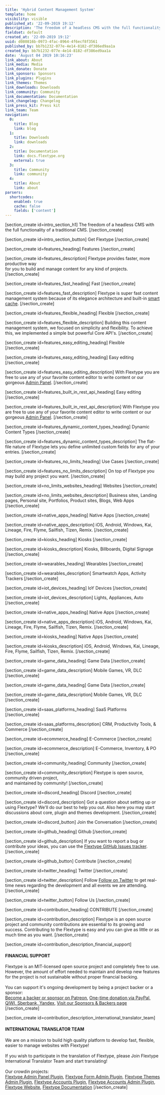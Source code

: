 ```yaml
---
title: 'Hybrid Content Management System'
template: home
visibility: visible
published_at: '22-09-2019 19:12'
description: 'The freedom of a headless CMS with the full functionality of a traditional CMS.'
fieldset: default
created_at: '22-09-2019 19:12'
uuid: d080816b-0973-4fac-8964-4f6ecf8f3561
published_by: bb7b1232-077e-4e14-8182-df386ed9aa1a
created_by: bb7b1232-077e-4e14-8182-df386ed9aa1a
date: 'August 04 2019 10:16:23'
link_about: About
link_media: Media
link_donate: Donate
link_sponsors: Sponsors
link_plugins: Plugins
link_themes: Themes
link_downloads: Downloads
link_community: Community
link_documentation: Documentation
link_changelog: Changelog
link_press_kit: Press kit
link_team: Team
navigation:
  0:
    title: Blog
    link: blog
  1:
    title: Downloads
    link: downloads
  2:
    title: Documentation
    link: docs.flextype.org
    external: true
  3:
    title: Community
    link: community
  4:
    title: About
    link: about    
parsers:
  shortcodes:
    enabled: true
    cache: false
    fields: ['content']
---
```


[section_create id=intro_section_h1]
The freedom of a headless CMS with the full functionality of a traditional CMS.
[/section_create]

[section_create id=intro_section_button]
Get Flextype
[/section_create]

[section_create id=features_heading]
Features
[/section_create]

[section_create id=features_description]
Flextype provides faster, more productive way<br> for you to build and manage content for any kind of projects.
[/section_create]

[section_create id=features_fast_heading]
Fast
[/section_create]

[section_create id=features_fast_description]
Flextype is super fast content management system because of its elegance architecture and built-in <a href="https://docs.flextype.org/en/concepts/performance">smart cache</a>.
[/section_create]

[section_create id=features_flexible_heading]
Flexible
[/section_create]

[section_create id=features_flexible_description]
Building this content management system, we focused on simplicity and flexibility. To achieve this, we implemented a simple but powerful Core API's.
[/section_create]

[section_create id=features_easy_editing_heading]
Flexible
[/section_create]

[section_create id=features_easy_editing_heading]
Easy editing
[/section_create]

[section_create id=features_easy_editing_description]
With Flextype you are free to use any of your favorite content editor to write content or our gorgeous <a href="https://twitter.com/getflextype">Admin Panel</a>.
[/section_create]

[section_create id=features_built_in_rest_api_heading]
Easy editing
[/section_create]

[section_create id=features_built_in_rest_api_description]
With Flextype you are free to use any of your favorite content editor to write content or our gorgeous <a href="https://twitter.com/getflextype">Admin Panel</a>.
[/section_create]

[section_create id=features_dynamic_content_types_heading]
Dynamic Content Types
[/section_create]

[section_create id=features_dynamic_content_types_description]
The flat-file nature of Flextype lets you define unlimited custom fields for any of your entries.
[/section_create]

[section_create id=features_no_limits_heading]
Use Cases
[/section_create]

[section_create id=features_no_limits_description]
On top of Flextype you may build any project you want.
[/section_create]

[section_create id=no_limits_websites_heading]
Websites
[/section_create]

[section_create id=no_limits_websites_description]
Business sites, Landing pages, Personal site, Portfolios, Product sites, Blogs, Web Apps
[/section_create]

[section_create id=native_apps_heading]
Native Apps
[/section_create]

[section_create id=native_apps_description]
iOS, Android, Windows, Kai, Lineage, Fire, Flyme, Sailfish, Tizen, Remix.
[/section_create]

[section_create id=kiosks_heading]
Kiosks
[/section_create]

[section_create id=kiosks_description]
Kiosks, Billboards, Digital Signage
[/section_create]

[section_create id=wearables_heading]
Wearables
[/section_create]

[section_create id=wearables_description]
Smartwatch Apps, Activity Trackers
[/section_create]

[section_create id=iot_devices_heading]
IoY Devices
[/section_create]

[section_create id=iot_devices_description]
Lights, Appliances, Auto
[/section_create]

[section_create id=native_apps_heading]
Native Apps
[/section_create]

[section_create id=native_apps_description]
iOS, Android, Windows, Kai, Lineage, Fire, Flyme, Sailfish, Tizen, Remix.
[/section_create]

[section_create id=kiosks_heading]
Native Apps
[/section_create]

[section_create id=kiosks_description]
iOS, Android, Windows, Kai, Lineage, Fire, Flyme, Sailfish, Tizen, Remix.
[/section_create]

[section_create id=game_data_heading]
Game Data
[/section_create]

[section_create id=game_data_description]
Mobile Games, VR, DLC
[/section_create]

[section_create id=game_data_heading]
Game Data
[/section_create]

[section_create id=game_data_description]
Mobile Games, VR, DLC
[/section_create]

[section_create id=saas_platforms_heading]
SaaS Platforms
[/section_create]

[section_create id=saas_platforms_description]
CRM, Productivity Tools, & Commerce
[/section_create]

[section_create id=ecommerce_heading]
E-Commerce
[/section_create]

[section_create id=ecommerce_description]
E-Commerce, Inventory, & PO
[/section_create]

[section_create id=community_heading]
Community
[/section_create]

[section_create id=community_description]
Flextype is open source, community driven project,<br>and maintained by community!
[/section_create]

[section_create id=discord_heading]
Discord
[/section_create]

[section_create id=discord_description]
Got a question about setting up or using Flextype? We'll do our best to help you out. Also here you may start discussions about core, plugin and themes development.
[/section_create]

[section_create id=discord_button]
Join the Conversation
[/section_create]

[section_create id=github_heading]
Github
[/section_create]

[section_create id=github_description]
If you want to report a bug or contribute your ideas, you can use the <a href="https://github.com/flextype/flextype/issues">Flextype GitHub Issues tracker</a>.
[/section_create]

[section_create id=github_button]
Contribute
[/section_create]

[section_create id=twitter_heading]
Twitter
[/section_create]

[section_create id=twitter_description]
Follow <a href="https://twitter.com/getflextype">Follow on Twitter</a> to get real-time news regarding the development and all events we are attending.
[/section_create]

[section_create id=twitter_button]
Follow Us
[/section_create]

[section_create id=contribution_heading]
CONTRIBUTE
[/section_create]

[section_create id=contribution_description]
Flextype is an open source project and community contributions are essential to its growing and success. Contributing to the Flextype is easy and you can give as little or as much time as you want.
[/section_create]

[section_create id=contribution_description_financial_support]
<h4 class="text-center">FINANCIAL SUPPORT</h4>
Flextype is an MIT-licensed open source project and completely free to use.
However, the amount of effort needed to maintain and develop new features for the project is not sustainable without proper financial backing. <br><br> You can support it's ongoing development by being a project backer or a sponsor:<br>
<a class="invert" href="https://www.patreon.com/awilum">Become a backer or sponsor on Patreon</a>,
<a class="invert" href="//flextype.org/en/one-time-donation">One-time donation via PayPal, QIWI, Sberbank, Yandex</a>,
<a class="invert" href="//flextype.org/en/sponsors">Visit our Sponsors & Backers page</a>
[/section_create]


[section_create id=contribution_description_international_translator_team]
<h4 class="text-center">INTERNATIONAL TRANSLATOR TEAM</h4>
We are on a mission to build high quality platform to develop fast, flexible, easier to manage websites with Flextype!<br><br>
If you wish to participate in the translation of Flextype, please Join Flextype International Translator Team and start translating!<br><br>
Our crowdin projects:<br>
<a href="https://crowdin.com/project/flextype-plugin-admin" class="invert">Flextype Admin Panel Plugin</a>, <a href="https://crowdin.com/project/flextype-plugin-form-admin" class="invert">Flextype Form Admin Plugin</a>, <a href="https://crowdin.com/project/flextype-plugin-themes-admin" class="invert">Flextype Themes Admin Plugin</a>, <a href="https://crowdin.com/project/flextype-plugin-accounts-admin" class="invert">Flextype Accounts Plugin</a>, <a href="https://crowdin.com/project/flextype-plugin-accounts-admin" class="invert">Flextype Accounts Admin Plugin</a>, <a href="https://crowdin.com/project/flextype-website" class="invert">Flextype Website</a>, <a href="https://crowdin.com/project/flextype-documentation" class="invert">Flextype Documentation</a>
[/section_create]

